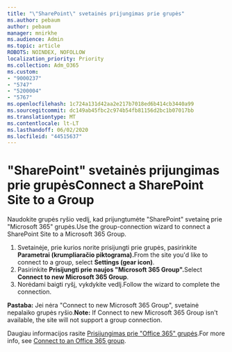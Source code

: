 ```yaml
---
title: "\"SharePoint\" svetainės prijungimas prie grupės"
ms.author: pebaum
author: pebaum
manager: mnirkhe
ms.audience: Admin
ms.topic: article
ROBOTS: NOINDEX, NOFOLLOW
localization_priority: Priority
ms.collection: Adm_O365
ms.custom:
- "9000237"
- "5747"
- "5200004"
- "5767"
ms.openlocfilehash: 1c724a131d42aa2e217b7018ed6b414cb3440a99
ms.sourcegitcommit: dc149ab45fbc2c974b54fb81156d2bc1b07017bb
ms.translationtype: MT
ms.contentlocale: lt-LT
ms.lasthandoff: 06/02/2020
ms.locfileid: "44515637"
---
```

# <a name="connect-a-sharepoint-site-to-a-group"></a><span data-ttu-id="4c3f0-102">"SharePoint" svetainės prijungimas prie grupės</span><span class="sxs-lookup"><span data-stu-id="4c3f0-102">Connect a SharePoint Site to a Group</span></span>

<span data-ttu-id="4c3f0-103">Naudokite grupės ryšio vedlį, kad prijungtumėte "SharePoint" svetainę prie "Microsoft 365" grupės.</span><span class="sxs-lookup"><span data-stu-id="4c3f0-103">Use the group-connection wizard to connect a SharePoint Site to a Microsoft 365 Group.</span></span>

1. <span data-ttu-id="4c3f0-104">Svetainėje, prie kurios norite prisijungti prie grupės, pasirinkite **Parametrai (krumpliaračio piktograma).**</span><span class="sxs-lookup"><span data-stu-id="4c3f0-104">From the site you'd like to connect to a group, select  **Settings (gear icon)**.</span></span>
2. <span data-ttu-id="4c3f0-105">Pasirinkite **Prisijungti prie naujos "Microsoft 365 Group".**</span><span class="sxs-lookup"><span data-stu-id="4c3f0-105">Select  **Connect to new Microsoft 365 Group**.</span></span>
3. <span data-ttu-id="4c3f0-106">Norėdami baigti ryšį, vykdykite vedlį.</span><span class="sxs-lookup"><span data-stu-id="4c3f0-106">Follow the wizard to complete the connection.</span></span>

<span data-ttu-id="4c3f0-107">**Pastaba:**  Jei nėra "Connect to new Microsoft 365 Group", svetainė nepalaiko grupės ryšio.</span><span class="sxs-lookup"><span data-stu-id="4c3f0-107">**Note:**  If Connect to new Microsoft 365 Group isn't available, the site will not support a group connection.</span></span>

<span data-ttu-id="4c3f0-108">Daugiau informacijos rasite [Prisijungimas prie "Office 365" grupės](https://docs.microsoft.com/sharepoint/dev/transform/modernize-connect-to-office365-group).</span><span class="sxs-lookup"><span data-stu-id="4c3f0-108">For more info, see  [Connect to an Office 365 group](https://docs.microsoft.com/sharepoint/dev/transform/modernize-connect-to-office365-group).</span></span>